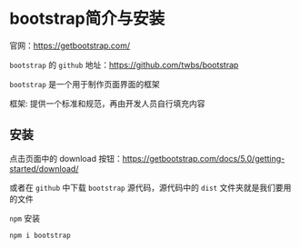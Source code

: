 # bootstrap简介与安装

官网：<https://getbootstrap.com/>

`bootstrap` 的 `github` 地址：<https://github.com/twbs/bootstrap>

`bootstrap` 是一个用于制作页面界面的框架

框架: 提供一个标准和规范，再由开发人员自行填充内容

## 安装

点击页面中的 download 按钮：<https://getbootstrap.com/docs/5.0/getting-started/download/>

或者在 `github` 中下载 `bootstrap` 源代码，源代码中的 `dist` 文件夹就是我们要用的文件

`npm` 安装

```shell
npm i bootstrap
```
